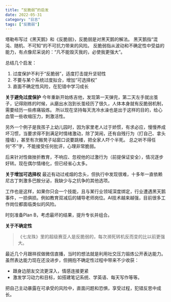 ```yaml
---
title: “反脆弱”的启发
date: 2022-05-31
category: "日志"
tags: ["反脆弱"]
---
```


塔勒布写过《黑天鹅》和《反脆弱》，反脆弱是对黑天鹅的解法。
黑天鹅指“混沌、随机、不可知”的不可抗力带来的风险。
反脆弱指从波动和不确定性中受益的能力，有点像尼采说的：“凡不能毁灭我的，必使我更强大”。

总结几个启发：
1. 过度保护不利于“反脆弱”，适度打击提升坚韧性
2. 不要与某个系统过度拟合，增加“可选择权”
3. 直面不确定性风险，在犯错中学习成长

**关于避免过度保护**
今年重新开始练吉他，发现第一天弹完，第二天左手就出茧子，记得刚练的时候，从磨出水泡到长茧经历了很久，人体本身就有反脆弱机制，需要经历一些疼痛锻炼。
所以现在坚持每天洗冷水澡也是出于这样的目的，给心血管一些收缩压力，刺激活性。

另外一个例子是我孩子上幼儿园时，因为家里老人过于娇惯，有求必应，慢慢养成坏习惯，当要求得不到满足时情绪激动，除了哭闹，还有自残行为（打自己、拿头撞墙），甚至有次搬凳子站窗口说要跳楼，把全家人吓个半死。
总之听不得任何“不”字，不能接受任何批评，心理非常脆弱。

后来针对性做挫折教育，不响应、忽视他的过激行为（前提保证安全），情况逐步好转。现在偶尔情绪化，但已经省心太多。

**关于增加可选择权**
最近有动过戒烟的念头，但执行中发现很难，十多年一直依赖尼古丁刺激多巴胺分泌，我缺少与之抗争的其他选项。

工作也是这样，如果你只会一个技能，且与某行业领域深度绑定，行业遭遇黑天鹅事件，一损俱损。例如教育双减后的辅导老师岗位。AI技术越来越强，目前很多工作岗位都面临类似的风险。

时刻准备Plan B，考虑最坏的结果，提升专长并组合。

**关于不确定性**
> 《七龙珠》里的超级赛亚人是反脆弱的，每次濒死转机反而变的比以前更强大。

最近几个月跟祥叔做微信直播，当时的想法就是利用社交压力锻炼公开表达能力。
虽然表达能力现在还没进步，但拥抱不确定性过程中带来不少收获：
- 跟身边朋友交流更深入，情感连接更紧
- 激发学习动力和目标，如搭建笔记系统、学英语、每天写作等等。

把自己主动暴露在可承受的风险中，直面问题和恐惧，享受过程，犯错反思中成长。
















